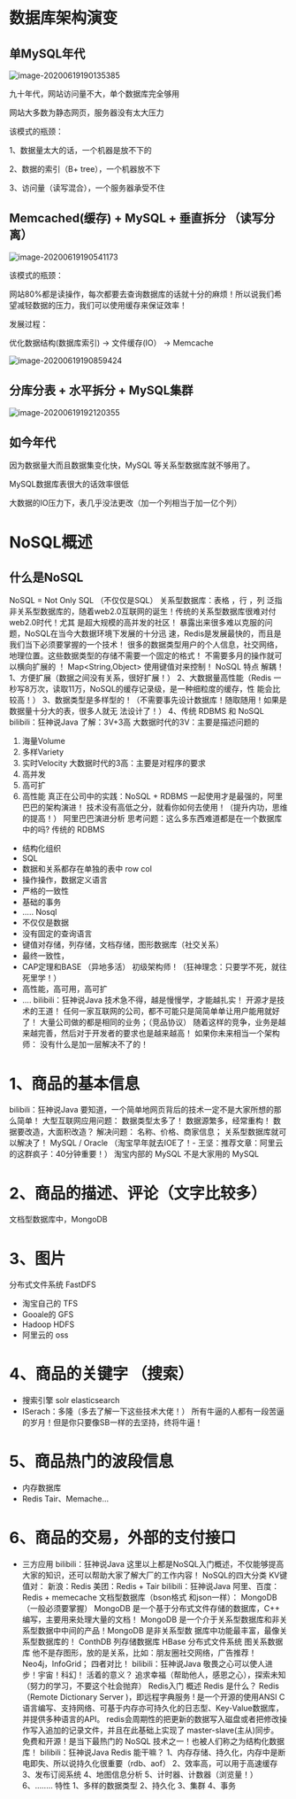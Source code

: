 # 数据库架构演变

## 单MySQL年代

![image-20200619190135385](Redis.assets/image-20200619190135385.png)

九十年代，网站访问量不大，单个数据库完全够用

网站大多数为静态网页，服务器没有太大压力

该模式的瓶颈：

1、数据量太大的话，一个机器是放不下的

2、数据的索引（B+ tree），一个机器放不下

3、访问量（读写混合），一个服务器承受不住



## Memcached(缓存) + MySQL + 垂直拆分 （读写分离）

![image-20200619190541173](Redis.assets/image-20200619190541173.png)

该模式的瓶颈：

网站80%都是读操作，每次都要去查询数据库的话就十分的麻烦！所以说我们希望减轻数据的压力，我们可以使用缓存来保证效率！

发展过程：

优化数据结构(数据库索引) -> 文件缓存(IO） -> Memcache

![image-20200619190859424](Redis.assets/image-20200619190859424.png)

## 分库分表 + 水平拆分 + MySQL集群

![image-20200619192120355](Redis.assets/image-20200619192120355.png)

## 如今年代

因为数据量大而且数据集变化快，MySQL 等关系型数据库就不够用了。

MySQL数据库表很大的话效率很低

大数据的IO压力下，表几乎没法更改（加一个列相当于加一亿个列）



# NoSQL概述

## 什么是NoSQL
NoSQL = Not Only SQL （不仅仅是SQL）
关系型数据库：表格 ，行 ，列
泛指非关系型数据库的，随着web2.0互联网的诞生！传统的关系型数据库很难对付web2.0时代！尤其
是超大规模的高并发的社区！ 暴露出来很多难以克服的问题，NoSQL在当今大数据环境下发展的十分迅
速，Redis是发展最快的，而且是我们当下必须要掌握的一个技术！
很多的数据类型用户的个人信息，社交网络，地理位置。这些数据类型的存储不需要一个固定的格式！
不需要多月的操作就可以横向扩展的 ！ Map<String,Object> 使用键值对来控制！
NoSQL 特点
解耦！
1、方便扩展（数据之间没有关系，很好扩展！）
2、大数据量高性能（Redis 一秒写8万次，读取11万，NoSQL的缓存记录级，是一种细粒度的缓存，性
能会比较高！）
3、数据类型是多样型的！（不需要事先设计数据库！随取随用！如果是数据量十分大的表，很多人就无
法设计了！）
4、传统 RDBMS 和 NoSQL
bilibili：狂神说Java
了解：3V+3高
大数据时代的3V：主要是描述问题的
1. 海量Volume
2. 多样Variety
3. 实时Velocity
大数据时代的3高：主要是对程序的要求
1. 高并发
2. 高可扩
3. 高性能
真正在公司中的实践：NoSQL + RDBMS 一起使用才是最强的，阿里巴巴的架构演进！
技术没有高低之分，就看你如何去使用！（提升内功，思维的提高！）
阿里巴巴演进分析
思考问题：这么多东西难道都是在一个数据库中的吗?
传统的 RDBMS
- 结构化组织
- SQL
- 数据和关系都存在单独的表中 row col
- 操作操作，数据定义语言
- 严格的一致性
- 基础的事务
- .....
Nosql
- 不仅仅是数据
- 没有固定的查询语言
- 键值对存储，列存储，文档存储，图形数据库（社交关系）
- 最终一致性，
- CAP定理和BASE （异地多活） 初级架构师！（狂神理念：只要学不死，就往死里学！）
- 高性能，高可用，高可扩
- ....
bilibili：狂神说Java
技术急不得，越是慢慢学，才能越扎实！
开源才是技术的王道！
任何一家互联网的公司，都不可能只是简简单单让用户能用就好了！
大量公司做的都是相同的业务；（竞品协议）
随着这样的竞争，业务是越来越完善，然后对于开发者的要求也是越来越高！
如果你未来相当一个架构师： 没有什么是加一层解决不了的！
# 1、商品的基本信息
bilibili：狂神说Java
要知道，一个简单地网页背后的技术一定不是大家所想的那么简单！
大型互联网应用问题：
数据类型太多了！
数据源繁多，经常重构！
数据要改造，大面积改造？
解决问题：
 名称、价格、商家信息；
 关系型数据库就可以解决了！ MySQL / Oracle （淘宝早年就去IOE了！- 王坚：推荐文章：阿里云
的这群疯子：40分钟重要！）
 淘宝内部的 MySQL 不是大家用的 MySQL
# 2、商品的描述、评论（文字比较多）
文档型数据库中，MongoDB
# 3、图片
分布式文件系统 FastDFS
- 淘宝自己的 TFS
- Gooale的  GFS
- Hadoop   HDFS
- 阿里云的  oss
# 4、商品的关键字 （搜索）
- 搜索引擎 solr elasticsearch
- ISerach：多隆（多去了解一下这些技术大佬！）
所有牛逼的人都有一段苦逼的岁月！但是你只要像SB一样的去坚持，终将牛逼！
# 5、商品热门的波段信息
- 内存数据库
- Redis Tair、Memache...
# 6、商品的交易，外部的支付接口
 - 三方应用
bilibili：狂神说Java
这里以上都是NoSQL入门概述，不仅能够提高大家的知识，还可以帮助大家了解大厂的工作内容！
NoSQL的四大分类
KV键值对：
新浪：Redis
美团：Redis + Tair
bilibili：狂神说Java
阿里、百度：Redis + memecache
文档型数据库（bson格式 和json一样）：
MongoDB （一般必须要掌握）
MongoDB 是一个基于分布式文件存储的数据库，C++ 编写，主要用来处理大量的文档！
MongoDB 是一个介于关系型数据库和非关系型数据中中间的产品！MongoDB 是非关系型数
据库中功能最丰富，最像关系型数据库的！
ConthDB
列存储数据库
HBase
分布式文件系统
图关系数据库
他不是存图形，放的是关系，比如：朋友圈社交网络，广告推荐！
Neo4j，InfoGrid；
四者对比！
bilibili：狂神说Java
敬畏之心可以使人进步！宇宙！科幻！
活着的意义？ 追求幸福（帮助他人，感恩之心），探索未知（努力的学习，不要这个社会抛弃）
Redis入门
概述
Redis 是什么？
Redis（Remote Dictionary Server )，即远程字典服务 !
是一个开源的使用ANSI C语言编写、支持网络、可基于内存亦可持久化的日志型、Key-Value数据库，
并提供多种语言的API。
redis会周期性的把更新的数据写入磁盘或者把修改操作写入追加的记录文件，并且在此基础上实现了
master-slave(主从)同步。
免费和开源！是当下最热门的 NoSQL 技术之一！也被人们称之为结构化数据库！
bilibili：狂神说Java
Redis 能干嘛？
1、内存存储、持久化，内存中是断电即失、所以说持久化很重要（rdb、aof）
2、效率高，可以用于高速缓存
3、发布订阅系统
4、地图信息分析
5、计时器、计数器（浏览量！）
6、........
特性
1、多样的数据类型
2、持久化
3、集群
4、事务

​                                     